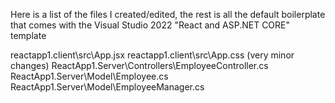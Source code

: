 Here is a list of the files I created/edited, the rest is all the default boilerplate that comes with the Visual Studio 2022 "React and ASP.NET CORE" template

reactapp1.client\src\App.jsx
reactapp1.client\src\App.css (very minor changes)
ReactApp1.Server\Controllers\EmployeeController.cs
ReactApp1.Server\Model\Employee.cs
ReactApp1.Server\Model\EmployeeManager.cs
